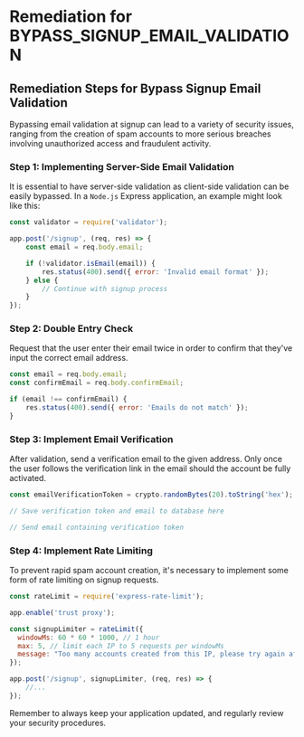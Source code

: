 # Remediation for BYPASS_SIGNUP_EMAIL_VALIDATION

## Remediation Steps for Bypass Signup Email Validation
Bypassing email validation at signup can lead to a variety of security issues, ranging from the creation of spam accounts to more serious breaches involving unauthorized access and fraudulent activity.

### Step 1: Implementing Server-Side Email Validation
It is essential to have server-side validation as client-side validation can be easily bypassed. In a `Node.js` Express application, an example might look like this:

```javascript
const validator = require('validator');

app.post('/signup', (req, res) => {
    const email = req.body.email;

    if (!validator.isEmail(email)) {
        res.status(400).send({ error: 'Invalid email format' });
    } else {
        // Continue with signup process
    }
});
```

### Step 2: Double Entry Check
Request that the user enter their email twice in order to confirm that they've input the correct email address.

```javascript
const email = req.body.email;
const confirmEmail = req.body.confirmEmail;

if (email !== confirmEmail) {
    res.status(400).send({ error: 'Emails do not match' });
}
```

### Step 3: Implement Email Verification
After validation, send a verification email to the given address. Only once the user follows the verification link in the email should the account be fully activated.

```javascript
const emailVerificationToken = crypto.randomBytes(20).toString('hex');

// Save verification token and email to database here

// Send email containing verification token
```

### Step 4: Implement Rate Limiting
To prevent rapid spam account creation, it's necessary to implement some form of rate limiting on signup requests.

```javascript
const rateLimit = require('express-rate-limit');

app.enable('trust proxy'); 

const signupLimiter = rateLimit({
  windowMs: 60 * 60 * 1000, // 1 hour
  max: 5, // limit each IP to 5 requests per windowMs
  message: "Too many accounts created from this IP, please try again after an hour"
});

app.post('/signup', signupLimiter, (req, res) => {
    //...
});
```
Remember to always keep your application updated, and regularly review your security procedures.